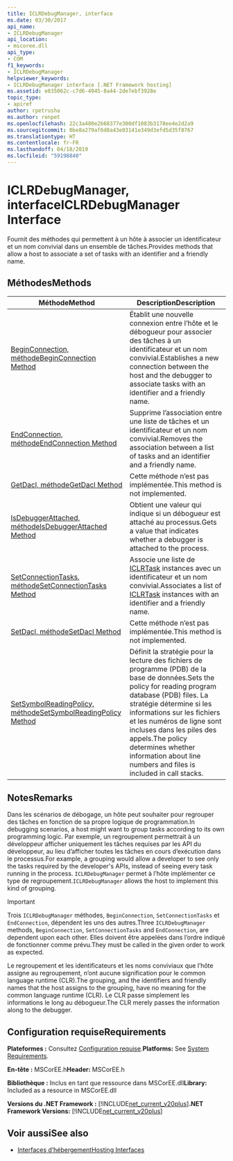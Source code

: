 ```yaml
---
title: ICLRDebugManager, interface
ms.date: 03/30/2017
api_name:
- ICLRDebugManager
api_location:
- mscoree.dll
api_type:
- COM
f1_keywords:
- ICLRDebugManager
helpviewer_keywords:
- ICLRDebugManager interface [.NET Framework hosting]
ms.assetid: e835062c-c7d6-4945-8a44-2de7ebf3928e
topic_type:
- apiref
author: rpetrusha
ms.author: ronpet
ms.openlocfilehash: 22c3a480e2b68377e300df1083b3178ee4e2d2a9
ms.sourcegitcommit: 0be8a279af6d8a43e03141e349d3efd5d35f8767
ms.translationtype: HT
ms.contentlocale: fr-FR
ms.lasthandoff: 04/18/2019
ms.locfileid: "59198840"
---
```

# <a name="iclrdebugmanager-interface"></a><span data-ttu-id="f8753-102">ICLRDebugManager, interface</span><span class="sxs-lookup"><span data-stu-id="f8753-102">ICLRDebugManager Interface</span></span>
<span data-ttu-id="f8753-103">Fournit des méthodes qui permettent à un hôte à associer un identificateur et un nom convivial dans un ensemble de tâches.</span><span class="sxs-lookup"><span data-stu-id="f8753-103">Provides methods that allow a host to associate a set of tasks with an identifier and a friendly name.</span></span>  
  
## <a name="methods"></a><span data-ttu-id="f8753-104">Méthodes</span><span class="sxs-lookup"><span data-stu-id="f8753-104">Methods</span></span>  
  
|<span data-ttu-id="f8753-105">Méthode</span><span class="sxs-lookup"><span data-stu-id="f8753-105">Method</span></span>|<span data-ttu-id="f8753-106">Description</span><span class="sxs-lookup"><span data-stu-id="f8753-106">Description</span></span>|  
|------------|-----------------|  
|[<span data-ttu-id="f8753-107">BeginConnection, méthode</span><span class="sxs-lookup"><span data-stu-id="f8753-107">BeginConnection Method</span></span>](../../../../docs/framework/unmanaged-api/hosting/iclrdebugmanager-beginconnection-method.md)|<span data-ttu-id="f8753-108">Établit une nouvelle connexion entre l’hôte et le débogueur pour associer des tâches à un identificateur et un nom convivial.</span><span class="sxs-lookup"><span data-stu-id="f8753-108">Establishes a new connection between the host and the debugger to associate tasks with an identifier and a friendly name.</span></span>|  
|[<span data-ttu-id="f8753-109">EndConnection, méthode</span><span class="sxs-lookup"><span data-stu-id="f8753-109">EndConnection Method</span></span>](../../../../docs/framework/unmanaged-api/hosting/iclrdebugmanager-endconnection-method.md)|<span data-ttu-id="f8753-110">Supprime l’association entre une liste de tâches et un identificateur et un nom convivial.</span><span class="sxs-lookup"><span data-stu-id="f8753-110">Removes the association between a list of tasks and an identifier and a friendly name.</span></span>|  
|[<span data-ttu-id="f8753-111">GetDacl, méthode</span><span class="sxs-lookup"><span data-stu-id="f8753-111">GetDacl Method</span></span>](../../../../docs/framework/unmanaged-api/hosting/iclrdebugmanager-getdacl-method.md)|<span data-ttu-id="f8753-112">Cette méthode n’est pas implémentée.</span><span class="sxs-lookup"><span data-stu-id="f8753-112">This method is not implemented.</span></span>|  
|[<span data-ttu-id="f8753-113">IsDebuggerAttached, méthode</span><span class="sxs-lookup"><span data-stu-id="f8753-113">IsDebuggerAttached Method</span></span>](../../../../docs/framework/unmanaged-api/hosting/iclrdebugmanager-isdebuggerattached-method.md)|<span data-ttu-id="f8753-114">Obtient une valeur qui indique si un débogueur est attaché au processus.</span><span class="sxs-lookup"><span data-stu-id="f8753-114">Gets a value that indicates whether a debugger is attached to the process.</span></span>|  
|[<span data-ttu-id="f8753-115">SetConnectionTasks, méthode</span><span class="sxs-lookup"><span data-stu-id="f8753-115">SetConnectionTasks Method</span></span>](../../../../docs/framework/unmanaged-api/hosting/iclrdebugmanager-setconnectiontasks-method.md)|<span data-ttu-id="f8753-116">Associe une liste de [ICLRTask](../../../../docs/framework/unmanaged-api/hosting/iclrtask-interface.md) instances avec un identificateur et un nom convivial.</span><span class="sxs-lookup"><span data-stu-id="f8753-116">Associates a list of [ICLRTask](../../../../docs/framework/unmanaged-api/hosting/iclrtask-interface.md) instances with an identifier and a friendly name.</span></span>|  
|[<span data-ttu-id="f8753-117">SetDacl, méthode</span><span class="sxs-lookup"><span data-stu-id="f8753-117">SetDacl Method</span></span>](../../../../docs/framework/unmanaged-api/hosting/iclrdebugmanager-setdacl-method.md)|<span data-ttu-id="f8753-118">Cette méthode n’est pas implémentée.</span><span class="sxs-lookup"><span data-stu-id="f8753-118">This method is not implemented.</span></span>|  
|[<span data-ttu-id="f8753-119">SetSymbolReadingPolicy, méthode</span><span class="sxs-lookup"><span data-stu-id="f8753-119">SetSymbolReadingPolicy Method</span></span>](../../../../docs/framework/unmanaged-api/hosting/iclrdebugmanager-setsymbolreadingpolicy-method.md)|<span data-ttu-id="f8753-120">Définit la stratégie pour la lecture des fichiers de programme (PDB) de la base de données.</span><span class="sxs-lookup"><span data-stu-id="f8753-120">Sets the policy for reading program database (PDB) files.</span></span> <span data-ttu-id="f8753-121">La stratégie détermine si les informations sur les fichiers et les numéros de ligne sont incluses dans les piles des appels.</span><span class="sxs-lookup"><span data-stu-id="f8753-121">The policy determines whether information about line numbers and files is included in call stacks.</span></span>|  
  
## <a name="remarks"></a><span data-ttu-id="f8753-122">Notes</span><span class="sxs-lookup"><span data-stu-id="f8753-122">Remarks</span></span>  
 <span data-ttu-id="f8753-123">Dans les scénarios de débogage, un hôte peut souhaiter pour regrouper des tâches en fonction de sa propre logique de programmation.</span><span class="sxs-lookup"><span data-stu-id="f8753-123">In debugging scenarios, a host might want to group tasks according to its own programming logic.</span></span> <span data-ttu-id="f8753-124">Par exemple, un regroupement permettrait à un développeur afficher uniquement les tâches requises par les API du développeur, au lieu d’afficher toutes les tâches en cours d’exécution dans le processus.</span><span class="sxs-lookup"><span data-stu-id="f8753-124">For example, a grouping would allow a developer to see only the tasks required by the developer's APIs, instead of seeing every task running in the process.</span></span> <span data-ttu-id="f8753-125">`ICLRDebugManager` permet à l’hôte implémenter ce type de regroupement.</span><span class="sxs-lookup"><span data-stu-id="f8753-125">`ICLRDebugManager` allows the host to implement this kind of grouping.</span></span>  
  
> [!IMPORTANT]
>  <span data-ttu-id="f8753-126">Trois `ICLRDebugManager` méthodes, `BeginConnection`, `SetConnectionTasks` et `EndConnection`, dépendent les uns des autres.</span><span class="sxs-lookup"><span data-stu-id="f8753-126">Three `ICLRDebugManager` methods, `BeginConnection`, `SetConnectionTasks` and `EndConnection`, are dependent upon each other.</span></span> <span data-ttu-id="f8753-127">Elles doivent être appelées dans l’ordre indiqué de fonctionner comme prévu.</span><span class="sxs-lookup"><span data-stu-id="f8753-127">They must be called in the given order to work as expected.</span></span>  
  
 <span data-ttu-id="f8753-128">Le regroupement et les identificateurs et les noms conviviaux que l’hôte assigne au regroupement, n’ont aucune signification pour le common language runtime (CLR).</span><span class="sxs-lookup"><span data-stu-id="f8753-128">The grouping, and the identifiers and friendly names that the host assigns to the grouping, have no meaning for the common language runtime (CLR).</span></span> <span data-ttu-id="f8753-129">Le CLR passe simplement les informations le long au débogueur.</span><span class="sxs-lookup"><span data-stu-id="f8753-129">The CLR merely passes the information along to the debugger.</span></span>  
  
## <a name="requirements"></a><span data-ttu-id="f8753-130">Configuration requise</span><span class="sxs-lookup"><span data-stu-id="f8753-130">Requirements</span></span>  
 <span data-ttu-id="f8753-131">**Plateformes :** Consultez [Configuration requise](../../../../docs/framework/get-started/system-requirements.md).</span><span class="sxs-lookup"><span data-stu-id="f8753-131">**Platforms:** See [System Requirements](../../../../docs/framework/get-started/system-requirements.md).</span></span>  
  
 <span data-ttu-id="f8753-132">**En-tête :** MSCorEE.h</span><span class="sxs-lookup"><span data-stu-id="f8753-132">**Header:** MSCorEE.h</span></span>  
  
 <span data-ttu-id="f8753-133">**Bibliothèque :** Inclus en tant que ressource dans MSCorEE.dll</span><span class="sxs-lookup"><span data-stu-id="f8753-133">**Library:** Included as a resource in MSCorEE.dll</span></span>  
  
 <span data-ttu-id="f8753-134">**Versions du .NET Framework :** [!INCLUDE[net_current_v20plus](../../../../includes/net-current-v20plus-md.md)]</span><span class="sxs-lookup"><span data-stu-id="f8753-134">**.NET Framework Versions:** [!INCLUDE[net_current_v20plus](../../../../includes/net-current-v20plus-md.md)]</span></span>  
  
## <a name="see-also"></a><span data-ttu-id="f8753-135">Voir aussi</span><span class="sxs-lookup"><span data-stu-id="f8753-135">See also</span></span>

- [<span data-ttu-id="f8753-136">Interfaces d’hébergement</span><span class="sxs-lookup"><span data-stu-id="f8753-136">Hosting Interfaces</span></span>](../../../../docs/framework/unmanaged-api/hosting/hosting-interfaces.md)
